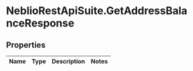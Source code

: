 # NeblioRestApiSuite.GetAddressBalanceResponse

## Properties
Name | Type | Description | Notes
------------ | ------------- | ------------- | -------------


